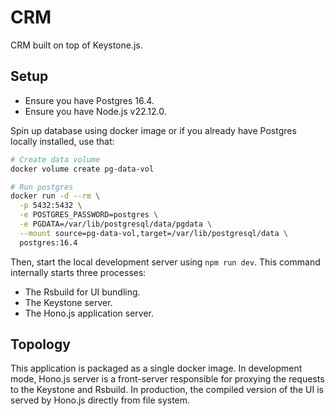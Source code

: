 # CRM

CRM built on top of Keystone.js.

## Setup

- Ensure you have Postgres 16.4.
- Ensure you have Node.js v22.12.0.

Spin up database using docker image or if you already have Postgres locally installed, use that:

```bash
# Create data volume
docker volume create pg-data-vol

# Run postgres
docker run -d --rm \
  -p 5432:5432 \
  -e POSTGRES_PASSWORD=postgres \
  -e PGDATA=/var/lib/postgresql/data/pgdata \
  --mount source=pg-data-vol,target=/var/lib/postgresql/data \
  postgres:16.4
```

Then, start the local development server using `npm run dev`. This command internally starts three processes:

- The Rsbuild for UI bundling.
- The Keystone server.
- The Hono.js application server.

## Topology

This application is packaged as a single docker image. In development mode, Hono.js server is a front-server responsible for proxying the requests to the Keystone and Rsbuild. In production, the compiled version of the UI is served by Hono.js directly from file system.
